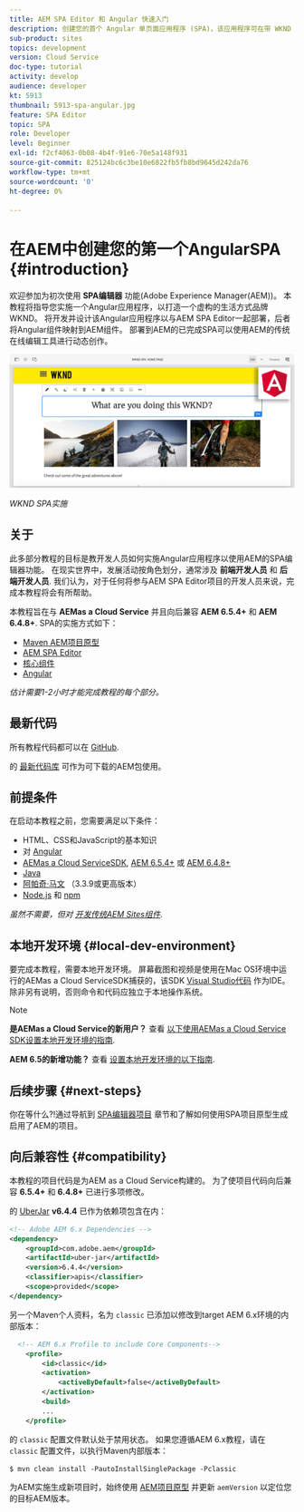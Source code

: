 ```yaml
---
title: AEM SPA Editor 和 Angular 快速入门
description: 创建您的首个 Angular 单页面应用程序 (SPA)，该应用程序可在带 WKND SPA 的 Adobe Experience Manager (AEM) 中编辑。
sub-product: sites
topics: development
version: Cloud Service
doc-type: tutorial
activity: develop
audience: developer
kt: 5913
thumbnail: 5913-spa-angular.jpg
feature: SPA Editor
topic: SPA
role: Developer
level: Beginner
exl-id: f2cf4063-0b08-4b4f-91e6-70e5a148f931
source-git-commit: 825124bc6c3be10e6822fb5fb8bd9645d242da76
workflow-type: tm+mt
source-wordcount: '0'
ht-degree: 0%

---
```


# 在AEM中创建您的第一个AngularSPA {#introduction}

欢迎参加为初次使用 **SPA编辑器** 功能(Adobe Experience Manager(AEM))。 本教程将指导您实施一个Angular应用程序，以打造一个虚构的生活方式品牌WKND。 将开发并设计该Angular应用程序以与AEM SPA Editor一起部署，后者将Angular组件映射到AEM组件。 部署到AEM的已完成SPA可以使用AEM的传统在线编辑工具进行动态创作。

![已实施最终SPA](assets/wknd-spa-implementation.png)

*WKND SPA实施*

## 关于

此多部分教程的目标是教开发人员如何实施Angular应用程序以使用AEM的SPA编辑器功能。 在现实世界中，发展活动按角色划分，通常涉及 **前端开发人员** 和 **后端开发人员**. 我们认为，对于任何将参与AEM SPA Editor项目的开发人员来说，完成本教程将会有所帮助。

本教程旨在与 **AEMas a Cloud Service** 并且向后兼容 **AEM 6.5.4+** 和 **AEM 6.4.8+**. SPA的实施方式如下：

* [Maven AEM项目原型](https://experienceleague.adobe.com/docs/experience-manager-core-components/using/developing/archetype/overview.html)
* [AEM SPA Editor](https://experienceleague.adobe.com/docs/experience-manager-65/developing/headless/spas/spa-walkthrough.html#content-editing-experience-with-spa)
* [核心组件](https://experienceleague.adobe.com/docs/experience-manager-core-components/using/introduction.html?lang=zh-Hans)
* [Angular](https://angular.io/)

*估计需要1-2小时才能完成教程的每个部分。*

## 最新代码

所有教程代码都可以在 [GitHub](https://github.com/adobe/aem-guides-wknd-spa).

的 [最新代码库](https://github.com/adobe/aem-guides-wknd-spa/releases) 可作为可下载的AEM包使用。

## 前提条件

在启动本教程之前，您需要满足以下条件：

* HTML、CSS和JavaScript的基本知识
* 对 [Angular](https://angular.io/)
* [AEMas a Cloud ServiceSDK](https://experienceleague.adobe.com/docs/experience-manager-learn/cloud-service/local-development-environment-set-up/aem-runtime.html#download-the-aem-as-a-cloud-service-sdk), [AEM 6.5.4+](https://helpx.adobe.com/experience-manager/aem-releases-updates.html#65) 或 [AEM 6.4.8+](https://helpx.adobe.com/experience-manager/aem-releases-updates.html#64)
* [Java](https://downloads.experiencecloud.adobe.com/content/software-distribution/en/general.html)
* [阿帕奇·马文](https://maven.apache.org/) （3.3.9或更高版本）
* [Node.js](https://nodejs.org/en/) 和 [npm](https://www.npmjs.com/)

*虽然不需要，但对 [开发传统AEM Sites组件](https://experienceleague.adobe.com/docs/experience-manager-learn/getting-started-wknd-tutorial-develop/overview.html?lang=zh-Hans).*

## 本地开发环境 {#local-dev-environment}

要完成本教程，需要本地开发环境。 屏幕截图和视频是使用在Mac OS环境中运行的AEMas a Cloud ServiceSDK捕获的，该SDK [Visual Studio代码](https://code.visualstudio.com/) 作为IDE。 除非另有说明，否则命令和代码应独立于本地操作系统。

>[!NOTE]
>
> **是AEMas a Cloud Service的新用户？** 查看 [以下使用AEMas a Cloud Service SDK设置本地开发环境的指南](https://experienceleague.adobe.com/docs/experience-manager-learn/cloud-service/local-development-environment-set-up/overview.html).
>
> **AEM 6.5的新增功能？** 查看 [设置本地开发环境的以下指南](https://experienceleague.adobe.com/docs/experience-manager-learn/foundation/development/set-up-a-local-aem-development-environment.html).

## 后续步骤 {#next-steps}

你在等什么?!通过导航到 [SPA编辑器项目](create-project.md) 章节和了解如何使用SPA项目原型生成启用了AEM的项目。

## 向后兼容性 {#compatibility}

本教程的项目代码是为AEM as a Cloud Service构建的。 为了使项目代码向后兼容 **6.5.4+** 和 **6.4.8+** 已进行多项修改。

的 [UberJar](https://experienceleague.adobe.com/docs/experience-manager-65/developing/devtools/ht-projects-maven.html#what-is-the-uberjar) **v6.4.4** 已作为依赖项包含在内：

```xml
<!-- Adobe AEM 6.x Dependencies -->
<dependency>
    <groupId>com.adobe.aem</groupId>
    <artifactId>uber-jar</artifactId>
    <version>6.4.4</version>
    <classifier>apis</classifier>
    <scope>provided</scope>
</dependency>
```

另一个Maven个人资料，名为 `classic` 已添加以修改到target AEM 6.x环境的内部版本：

```xml
  <!-- AEM 6.x Profile to include Core Components-->
    <profile>
        <id>classic</id>
        <activation>
            <activeByDefault>false</activeByDefault>
        </activation>
        <build>
        ...
    </profile>
```

的 `classic` 配置文件默认处于禁用状态。 如果您遵循AEM 6.x教程，请在 `classic` 配置文件，以执行Maven内部版本：

```shell
$ mvn clean install -PautoInstallSinglePackage -Pclassic
```

为AEM实施生成新项目时，始终使用 [AEM项目原型](https://github.com/adobe/aem-project-archetype) 并更新 `aemVersion` 以定位您的目标AEM版本。

